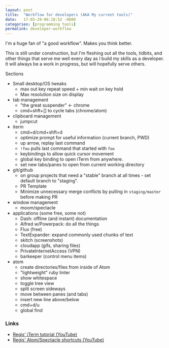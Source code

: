 ```yaml
---
layout: post
title:  "Workflow for developers (AKA My current tools)"
date:   17-05-29-06:18:52 -0600
categories: [programming tools]
permalink: developer-workflow
---
```


  I'm a huge fan of "a good workflow". Makes you think better.

  This is still under construction, but I'm fleshing out all the tools, tidbits, and other things that serve me well every day as I build my skills as a developer. It will always be a work in progress, but will hopefully serve others.

  <!--more-->

Sections

- Small desktop/OS tweaks
  - max out key repeat speed + min wait on key hold
  - Max resolution size on display
- tab management
  - "the great suspender" <- chrome
  - cmd+shft+[] to cycle tabs (chrome/atom)
- clipboard management
  - jumpcut
- iterm
  - cmd+d/cmd+shft+d
  - optimize prompt for useful information (current branch, PWD)
  - up arrow, replay last command
  - `!foo` pulls last command that started with `foo`
  - keybindings to allow quick cursor movement
  - global key binding to open iTerm from anywhere.
  - set new tabs/panes to open from current working directory
- git/github
  - on group projects that need a "stable" branch at all times - set default branch to "staging".
  - PR Template
  - Minimize unnecessary merge conflicts by pulling in `staging/master` before making PR
- window management
  - moom/spectacle
- applications (some free, some not)
  - Dash: offline (and instant) documentation
  - Alfred w/Powerpack: do all the things
  - Flux (free)
  - TextExpander: expand commonly used chunks of text
  - skitch (screenshots)
  - cloudapp (gifs, sharing files)
  - PrivateInternetAccess (VPN)
  - barkeeper (control menu items)
- atom
  - create directories/files from inside of Atom
  - "lightweight" ruby linter
  - show whitespace
  - toggle tree view
  - split screen sideways
  - move between panes (and tabs)
  - insert new line above/below
  - cmd+d/u
  - global find



### Links
- [Regis' iTerm tutorial (YouTube)](https://www.youtube.com/watch?v=d3gujjfzAfw&list=PLwJTr6-X6O0SX5YOVZx_c7GkZPOM-eTwN&index=3)
- [Regis' Atom/Spectacle shortcuts (YouTube)](https://www.youtube.com/watch?v=uulWZVXOuxs&list=PLwJTr6-X6O0SX5YOVZx_c7GkZPOM-eTwN&index=1)

